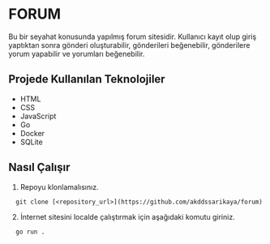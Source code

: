 # FORUM
Bu bir seyahat konusunda yapılmış forum sitesidir. Kullanıcı kayıt olup giriş yaptıktan sonra gönderi oluşturabilir, gönderileri beğenebilir, gönderilere yorum yapabilir ve yorumları beğenebilir. 
## Projede Kullanılan Teknolojiler
- HTML
- CSS
- JavaScript
- Go
- Docker
- SQLite
## Nasıl Çalışır
1. Repoyu klonlamalısınız.
```console
  git clone [<repository_url>](https://github.com/akddssarikaya/forum)
```
2. İnternet sitesini localde çalıştırmak için aşağıdaki komutu giriniz.
```console
  go run .
```
